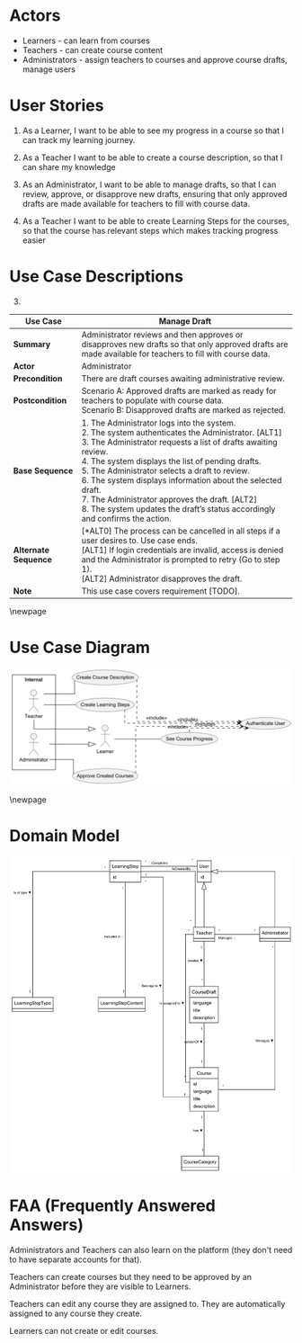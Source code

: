 # Actors

- Learners - can learn from courses
- Teachers - can create course content
- Administrators - assign teachers to courses and approve course drafts, manage users

# User Stories

1. As a Learner, I want to be able to see my progress in a course so that I can track my learning journey.
 
2. As a Teacher I want to be able to create a course description, so that I can share my knowledge

3. As an Administrator, I want to be able to manage drafts, so that I can review, approve, or disapprove new drafts, ensuring that only approved drafts are made available for teachers to fill with course data.

4. As a Teacher I want to be able to create Learning Steps for the courses, so that the course has relevant steps which makes tracking progress easier

# Use Case Descriptions

3. 

| **Use Case** | **Manage Draft** |
|---------------|------------------|
| **Summary** | Administrator reviews and then approves or disapproves new drafts so that only approved drafts are made available for teachers to fill with course data. |
| **Actor** | Administrator |
| **Precondition** | There are draft courses awaiting administrative review. |
| **Postcondition** | Scenario A: Approved drafts are marked as ready for teachers to populate with course data.<br>Scenario B: Disapproved drafts are marked as rejected. |
| **Base Sequence** | 1. The Administrator logs into the system.<br>2. The system authenticates the Administrator. [ALT1]<br>3. The Administrator requests a list of drafts awaiting review.<br>4. The system displays the list of pending drafts.<br>5. The Administrator selects a draft to review.<br>6. The system displays information about the selected draft.<br>7. The Administrator approves the draft. [ALT2]<br>8. The system updates the draft’s status accordingly and confirms the action. |
| **Alternate Sequence** | [*ALT0] The process can be cancelled in all steps if a user desires to. Use case ends.<br>[ALT1] If login credentials are invalid, access is denied and the Administrator is prompted to retry (Go to step 1).<br>[ALT2] Administrator disapproves the draft. |
| **Note** | This use case covers requirement [TODO]. |

\newpage

# Use Case Diagram

![Use Case Diagram](../out/Analysis/UseCaseDiagram/UseCaseDiagram.png)

\newpage

# Domain Model

![Domain Model](../out/Analysis/DomainModel/DomainModel.png)

# FAA (Frequently Answered Answers)

Administrators and Teachers can also learn on the platform (they don't need to have separate accounts for that).

Teachers can create courses but they need to be approved by an Administrator before they are visible to Learners.

Teachers can edit any course they are assigned to. They are automatically assigned to any course they create.

Learners can not create or edit courses.